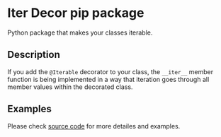 # Iter Decor pip package
Python package that makes your classes iterable.
## Description
If you add the `@Iterable` decorator to your class, the `__iter__` member function is being implemented in a way that iteration goes through all member values within the decorated class.
## Examples
Please check [source code](./iterdecor.py) for more detailes and examples.
